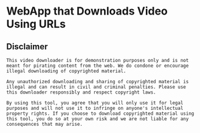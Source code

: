 # WebApp that Downloads Video Using URLs

## Disclaimer

    This video downloader is for demonstration purposes only and is not meant for pirating content from the web. We do condone or encourage illegal downloading of copyrighted material.

    Any unauthorized downloading and sharing of copyrighted material is illegal and can result in civil and criminal penalties. Please use this downloader responsibly and respect copyright laws.

    By using this tool, you agree that you will only use it for legal purposes and will not use it to infringe on anyone's intellectual property rights. If you choose to download copyrighted material using this tool, you do so at your own risk and we are not liable for any consequences that may arise.
